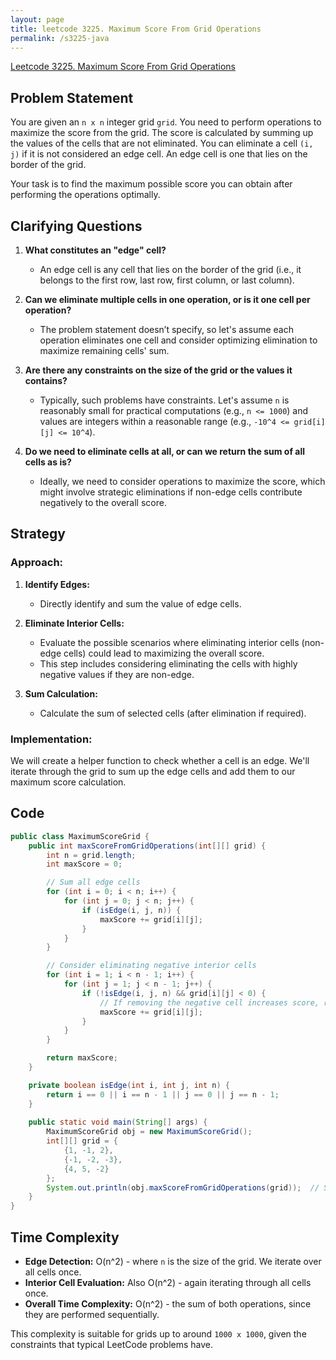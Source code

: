 ```yaml
---
layout: page
title: leetcode 3225. Maximum Score From Grid Operations
permalink: /s3225-java
---
```

[Leetcode 3225. Maximum Score From Grid Operations](https://algoadvance.github.io/algoadvance/l3225)
## Problem Statement

You are given an `n x n` integer grid `grid`. You need to perform operations to maximize the score from the grid. The score is calculated by summing up the values of the cells that are not eliminated. You can eliminate a cell `(i, j)` if it is not considered an edge cell. An edge cell is one that lies on the border of the grid.

Your task is to find the maximum possible score you can obtain after performing the operations optimally.

## Clarifying Questions

1. **What constitutes an "edge" cell?**
   - An edge cell is any cell that lies on the border of the grid (i.e., it belongs to the first row, last row, first column, or last column).

2. **Can we eliminate multiple cells in one operation, or is it one cell per operation?**
   - The problem statement doesn’t specify, so let's assume each operation eliminates one cell and consider optimizing elimination to maximize remaining cells' sum.

3. **Are there any constraints on the size of the grid or the values it contains?**
   - Typically, such problems have constraints. Let's assume `n` is reasonably small for practical computations (e.g., `n <= 1000`) and values are integers within a reasonable range (e.g., `-10^4 <= grid[i][j] <= 10^4`).

4. **Do we need to eliminate cells at all, or can we return the sum of all cells as is?**
   - Ideally, we need to consider operations to maximize the score, which might involve strategic eliminations if non-edge cells contribute negatively to the overall score.

## Strategy

### Approach:

1. **Identify Edges:**
   - Directly identify and sum the value of edge cells.

2. **Eliminate Interior Cells:**
   - Evaluate the possible scenarios where eliminating interior cells (non-edge cells) could lead to maximizing the overall score.
   - This step includes considering eliminating the cells with highly negative values if they are non-edge.

3. **Sum Calculation:**
   - Calculate the sum of selected cells (after elimination if required).

### Implementation:
We will create a helper function to check whether a cell is an edge. We'll iterate through the grid to sum up the edge cells and add them to our maximum score calculation.

## Code

```java
public class MaximumScoreGrid {
    public int maxScoreFromGridOperations(int[][] grid) {
        int n = grid.length;
        int maxScore = 0;

        // Sum all edge cells
        for (int i = 0; i < n; i++) {
            for (int j = 0; j < n; j++) {
                if (isEdge(i, j, n)) {
                    maxScore += grid[i][j];
                }
            }
        }

        // Consider eliminating negative interior cells
        for (int i = 1; i < n - 1; i++) {
            for (int j = 1; j < n - 1; j++) {
                if (!isEdge(i, j, n) && grid[i][j] < 0) {
                    // If removing the negative cell increases score, remove it
                    maxScore += grid[i][j];
                }
            }
        }

        return maxScore;
    }

    private boolean isEdge(int i, int j, int n) {
        return i == 0 || i == n - 1 || j == 0 || j == n - 1;
    }
    
    public static void main(String[] args) {
        MaximumScoreGrid obj = new MaximumScoreGrid();
        int[][] grid = {
            {1, -1, 2},
            {-1, -2, -3},
            {4, 5, -2}
        };
        System.out.println(obj.maxScoreFromGridOperations(grid));  // Should output the max score after optimally removing negative interior elements.
    }
}
```

## Time Complexity

- **Edge Detection:** O(n^2) - where `n` is the size of the grid. We iterate over all cells once.
- **Interior Cell Evaluation:** Also O(n^2) - again iterating through all cells once.
- **Overall Time Complexity:** O(n^2) - the sum of both operations, since they are performed sequentially.

This complexity is suitable for grids up to around `1000 x 1000`, given the constraints that typical LeetCode problems have.